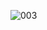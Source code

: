 

![003](https://user-images.githubusercontent.com/91868896/185359977-0eff9cb0-fe6b-4ee9-961a-6952a859917b.png)
